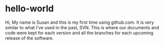 # hello-world
Hi,
My name is Susan and this is my first time using github.com.  It is very similar to what I've used in the past, SVN.  This is where our documents and code were kept for each version and all the branches for each upcoming release of the software.
